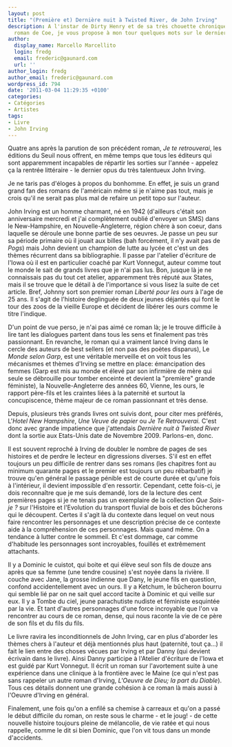 ```yaml
---
layout: post
title: "(Première et) Dernière nuit à Twisted River, de John Irving"
description: A l'instar de Dirty Henry et de sa très chouette chronique du dernier
  roman de Coe, je vous propose à mon tour quelques mots sur le dernier bouquin d'Irving.
author:
  display_name: Marcello Marcellito
  login: fredg
  email: frederic@gaunard.com
  url: ''
author_login: fredg
author_email: frederic@gaunard.com
wordpress_id: 794
date: '2011-03-04 11:29:35 +0100'
categories:
- Catégories
- Artistes
tags:
- Livre
- John Irving
---
```

Quatre ans après la parution de son précédent roman, *Je te retrouverai*, les éditions du Seuil nous offrent, en même temps que tous les éditeurs qui sont apparemment incapables de répartir les sorties sur l'année - appelez ça la rentrée littéraire - le dernier opus du très talentueux John Irving.

Je ne taris pas d'éloges à propos du bonhomme. En effet, je suis un grand grand fan des romans de l'américain même si je n'aime pas tout, mais je crois qu'il ne serait pas plus mal de refaire un petit topo sur l'auteur.

John Irving est un homme charmant, né en 1942 (d'ailleurs c'était son anniversaire mercredi et j'ai complètement oublié d'envoyer un SMS) dans le New-Hampshire, en Nouvelle-Angleterre, région chère à son coeur, dans laquelle se déroule une bonne partie de ses oeuvres.
Je passe un peu sur sa période primaire où il jouait aux billes (bah forcément, il n'y avait pas de *Pogs*) mais John devient un champion de lutte au lycée et c'est un des thèmes récurrent dans sa bibliographie. Il passe par l'atelier d'écriture de l'Iowa où il est en particulier coaché par Kurt Vonnegut, auteur comme tout le monde le sait de grands livres que je n'ai pas lus.
Bon, jusque là je ne connaissais pas du tout cet atelier, apparemment très réputé aux States, mais il se trouve que le détail à de l'importance si vous lisez la suite de cet article. 
Bref, Johnny sort son premier roman *Liberté pour les ours* à l'age de 25 ans. Il s'agit de l'histoire deglinguée de deux jeunes déjantés qui font le tour des zoos de la vieille Europe et décident de libérer les ours comme le titre l'indique.

D'un point de vue perso, je n'ai pas aimé ce roman là; je le trouve difficile à lire tant les dialogues partent dans tous les sens et finalement pas très passionnant. En revanche, le roman qui a vraiment lancé Irving dans le cercle des auteurs de best sellers (et non pas des poètes disparus), Le *Monde selon Garp*, est une véritable merveille et on voit tous les mécanismes et thèmes d'Irving se mettre en place: émancipation des femmes (Garp est mis au monde et élevé par son infirmière de mère qui seule se débrouille pour tomber enceinte et devient la "première" grande féministe), la Nouvelle-Angleterre des années 60, Vienne, les ours, le rapport père-fils et les craintes liées à la paternité et surtout la concupiscence, thème majeur de ce roman passionnant et très dense.

Depuis, plusieurs très grands livres ont suivis dont, pour citer mes préférés, L'*Hotel New Hampshire*, *Une Veuve de papier* ou *Je Te Retrouverai.*
C'est donc avec grande impatience que j'attendais *Dernière nuit à Twisted River* dont la sortie aux Etats-Unis date de Novembre 2009.
Parlons-en, donc. 

Il est souvent reproché à Irving de doubler le nombre de pages de ses histoires et de perdre le lecteur en digressions diverses. S'il est en effet toujours un peu difficile de rentrer dans ses romans (les chapitres font au minimum quarante pages et le premier est toujours un peu rébarbatif) je trouve qu'en général le passage pénible est de courte durée et qu'une fois à l'intérieur, il devient impossible d'en ressortir.
Cependant, cette fois-ci, je dois reconnaître que je me suis demandé, lors de la lecture des cent premières pages si je ne tenais pas un exemplaire de la collection *Que Sais-je ?* sur l'Histoire et l'Evolution du transport fluvial de bois et des bûcherons qui le découpent.
Certes il s'agit là du contexte dans lequel on veut nous faire rencontrer les personnages et une description précise de ce contexte aide à la compréhension de ces personnages. Mais quand même. On a tendance à lutter contre le sommeil.
Et c'est dommage, car comme d'habitude les personnages sont incroyables, fouillés et extrêmement attachants.

Il y a Dominic le cuistot, qui boite et qui élève seul son fils de douze ans après que sa femme (une tendre cousine) s'est noyée dans la rivière. Il couche avec Jane, la grosse indienne que Dany, le jeune fils en question, confond accidentellement avec un ours. Il y a Ketchum, le bûcheron bourru qui semble lié par on ne sait quel accord tacite à Dominic et qui veille sur eux. Il y a Tombe du ciel, jeune parachutiste nudiste et féministe esquintée par la vie.
Et tant d'autres personnages d'une force incroyable que l'on va rencontrer au cours de ce roman, dense, qui nous raconte la vie de ce père de son fils et du fils du fils.

Le livre ravira les inconditionnels de John Irving, car en plus d'aborder les thèmes chers à l'auteur et déjà mentionnés plus haut (paternité, tout ça…) il fait le lien entre des choses vécues par Irving et par Danny (qui devient écrivain dans le livre). Ainsi Danny participe à l'Atelier d'écriture de l'Iowa et est guidé par Kurt Vonnegut. Il écrit un roman sur l'avortement suite à une expérience dans une clinique à la frontière avec le Maine (ce qui n'est pas sans rappeler un autre roman d'Irving, *L'Oeuvre de Dieu; la part du Diable*). Tous ces détails donnent une grande cohésion à ce roman là mais aussi à l'Oeuvre d'Irving en général.

Finalement, une fois qu'on a enfilé sa chemise à carreaux et qu'on a passé le début difficile du roman, on reste sous le charme - et le joug! - de cette nouvelle histoire toujours pleine de mélancolie, de vie ratée et qui nous rappelle, comme le dit si bien Dominic, que l'on vit tous dans un monde d'accidents.
